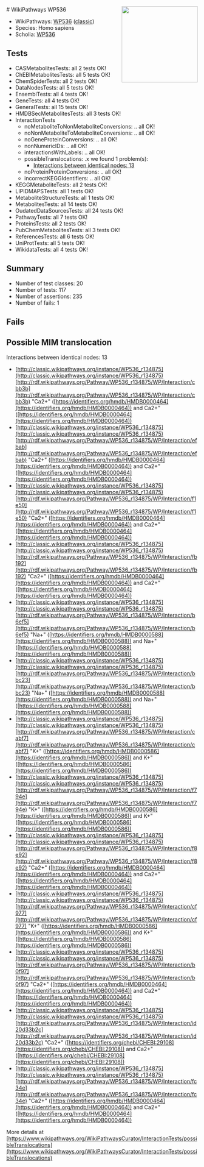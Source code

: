<img style="float: right; width: 200px" src="https://upload.wikimedia.org/wikipedia/commons/thumb/8/83/Wplogo_with_text_500.png/640px-Wplogo_with_text_500.png" />
# WikiPathways WP536

* WikiPathways: [WP536](https://wikipathways.org/pathways/WP536) ([classic](https://classic.wikipathways.org/instance/WP536))
* Species: Homo sapiens
* Scholia: [WP536](https://scholia.toolforge.org/wikipathways/WP536)
## Tests
* CASMetabolitesTests: all 2 tests OK!
* ChEBIMetabolitesTests: all 5 tests OK!
* ChemSpiderTests: all 2 tests OK!
* DataNodesTests: all 5 tests OK!
* EnsemblTests: all 4 tests OK!
* GeneTests: all 4 tests OK!
* GeneralTests: all 15 tests OK!
* HMDBSecMetabolitesTests: all 3 tests OK!
* InteractionTests
    * noMetaboliteToNonMetaboliteConversions: .. all OK!
    * noNonMetaboliteToMetaboliteConversions: .. all OK!
    * noGeneProteinConversions: .. all OK!
    * nonNumericIDs: .. all OK!
    * interactionsWithLabels: .. all OK!
    * possibleTranslocations: .x we found 1 problem(s):
        * [Interactions between identical nodes: 13](#661ebeed)
    * noProteinProteinConversions: .. all OK!
    * incorrectKEGGIdentifiers: .. all OK!
* KEGGMetaboliteTests: all 2 tests OK!
* LIPIDMAPSTests: all 1 tests OK!
* MetaboliteStructureTests: all 1 tests OK!
* MetabolitesTests: all 14 tests OK!
* OudatedDataSourcesTests: all 24 tests OK!
* PathwayTests: all 7 tests OK!
* ProteinsTests: all 2 tests OK!
* PubChemMetabolitesTests: all 3 tests OK!
* ReferencesTests: all 6 tests OK!
* UniProtTests: all 5 tests OK!
* WikidataTests: all 4 tests OK!


## Summary

* Number of test classes: 20
* Number of tests: 117
* Number of assertions: 235
* Number of fails: 1

## Fails

<a name="661ebeed" />

## Possible MIM translocation

Interactions between identical nodes: 13

* [http://classic.wikipathways.org/instance/WP536_r134875](http://classic.wikipathways.org/instance/WP536_r134875) [http://rdf.wikipathways.org/Pathway/WP536_r134875/WP/Interaction/cbb3b](http://rdf.wikipathways.org/Pathway/WP536_r134875/WP/Interaction/cbb3b) "Ca2+" ([https://identifiers.org/hmdb/HMDB0000464](https://identifiers.org/hmdb/HMDB0000464)) and 
Ca2+" ([https://identifiers.org/hmdb/HMDB0000464](https://identifiers.org/hmdb/HMDB0000464))
* [http://classic.wikipathways.org/instance/WP536_r134875](http://classic.wikipathways.org/instance/WP536_r134875) [http://rdf.wikipathways.org/Pathway/WP536_r134875/WP/Interaction/efbab](http://rdf.wikipathways.org/Pathway/WP536_r134875/WP/Interaction/efbab) "Ca2+" ([https://identifiers.org/hmdb/HMDB0000464](https://identifiers.org/hmdb/HMDB0000464)) and 
Ca2+" ([https://identifiers.org/hmdb/HMDB0000464](https://identifiers.org/hmdb/HMDB0000464))
* [http://classic.wikipathways.org/instance/WP536_r134875](http://classic.wikipathways.org/instance/WP536_r134875) [http://rdf.wikipathways.org/Pathway/WP536_r134875/WP/Interaction/f1e50](http://rdf.wikipathways.org/Pathway/WP536_r134875/WP/Interaction/f1e50) "Ca2+" ([https://identifiers.org/hmdb/HMDB0000464](https://identifiers.org/hmdb/HMDB0000464)) and 
Ca2+" ([https://identifiers.org/hmdb/HMDB0000464](https://identifiers.org/hmdb/HMDB0000464))
* [http://classic.wikipathways.org/instance/WP536_r134875](http://classic.wikipathways.org/instance/WP536_r134875) [http://rdf.wikipathways.org/Pathway/WP536_r134875/WP/Interaction/fb192](http://rdf.wikipathways.org/Pathway/WP536_r134875/WP/Interaction/fb192) "Ca2+" ([https://identifiers.org/hmdb/HMDB0000464](https://identifiers.org/hmdb/HMDB0000464)) and 
Ca2+" ([https://identifiers.org/hmdb/HMDB0000464](https://identifiers.org/hmdb/HMDB0000464))
* [http://classic.wikipathways.org/instance/WP536_r134875](http://classic.wikipathways.org/instance/WP536_r134875) [http://rdf.wikipathways.org/Pathway/WP536_r134875/WP/Interaction/b6ef5](http://rdf.wikipathways.org/Pathway/WP536_r134875/WP/Interaction/b6ef5) "Na+" ([https://identifiers.org/hmdb/HMDB0000588](https://identifiers.org/hmdb/HMDB0000588)) and 
Na+" ([https://identifiers.org/hmdb/HMDB0000588](https://identifiers.org/hmdb/HMDB0000588))
* [http://classic.wikipathways.org/instance/WP536_r134875](http://classic.wikipathways.org/instance/WP536_r134875) [http://rdf.wikipathways.org/Pathway/WP536_r134875/WP/Interaction/bbc23](http://rdf.wikipathways.org/Pathway/WP536_r134875/WP/Interaction/bbc23) "Na+" ([https://identifiers.org/hmdb/HMDB0000588](https://identifiers.org/hmdb/HMDB0000588)) and 
Na+" ([https://identifiers.org/hmdb/HMDB0000588](https://identifiers.org/hmdb/HMDB0000588))
* [http://classic.wikipathways.org/instance/WP536_r134875](http://classic.wikipathways.org/instance/WP536_r134875) [http://rdf.wikipathways.org/Pathway/WP536_r134875/WP/Interaction/cabf7](http://rdf.wikipathways.org/Pathway/WP536_r134875/WP/Interaction/cabf7) "K+" ([https://identifiers.org/hmdb/HMDB0000586](https://identifiers.org/hmdb/HMDB0000586)) and 
K+" ([https://identifiers.org/hmdb/HMDB0000586](https://identifiers.org/hmdb/HMDB0000586))
* [http://classic.wikipathways.org/instance/WP536_r134875](http://classic.wikipathways.org/instance/WP536_r134875) [http://rdf.wikipathways.org/Pathway/WP536_r134875/WP/Interaction/f794e](http://rdf.wikipathways.org/Pathway/WP536_r134875/WP/Interaction/f794e) "K+" ([https://identifiers.org/hmdb/HMDB0000586](https://identifiers.org/hmdb/HMDB0000586)) and 
K+" ([https://identifiers.org/hmdb/HMDB0000586](https://identifiers.org/hmdb/HMDB0000586))
* [http://classic.wikipathways.org/instance/WP536_r134875](http://classic.wikipathways.org/instance/WP536_r134875) [http://rdf.wikipathways.org/Pathway/WP536_r134875/WP/Interaction/f8e92](http://rdf.wikipathways.org/Pathway/WP536_r134875/WP/Interaction/f8e92) "Ca2+" ([https://identifiers.org/hmdb/HMDB0000464](https://identifiers.org/hmdb/HMDB0000464)) and 
Ca2+" ([https://identifiers.org/hmdb/HMDB0000464](https://identifiers.org/hmdb/HMDB0000464))
* [http://classic.wikipathways.org/instance/WP536_r134875](http://classic.wikipathways.org/instance/WP536_r134875) [http://rdf.wikipathways.org/Pathway/WP536_r134875/WP/Interaction/cf977](http://rdf.wikipathways.org/Pathway/WP536_r134875/WP/Interaction/cf977) "K+" ([https://identifiers.org/hmdb/HMDB0000586](https://identifiers.org/hmdb/HMDB0000586)) and 
K+" ([https://identifiers.org/hmdb/HMDB0000586](https://identifiers.org/hmdb/HMDB0000586))
* [http://classic.wikipathways.org/instance/WP536_r134875](http://classic.wikipathways.org/instance/WP536_r134875) [http://rdf.wikipathways.org/Pathway/WP536_r134875/WP/Interaction/b0f97](http://rdf.wikipathways.org/Pathway/WP536_r134875/WP/Interaction/b0f97) "Ca2+" ([https://identifiers.org/hmdb/HMDB0000464](https://identifiers.org/hmdb/HMDB0000464)) and 
Ca2+" ([https://identifiers.org/hmdb/HMDB0000464](https://identifiers.org/hmdb/HMDB0000464))
* [http://classic.wikipathways.org/instance/WP536_r134875](http://classic.wikipathways.org/instance/WP536_r134875) [http://rdf.wikipathways.org/Pathway/WP536_r134875/WP/Interaction/id20d33b2c](http://rdf.wikipathways.org/Pathway/WP536_r134875/WP/Interaction/id20d33b2c) "Ca2+" ([https://identifiers.org/chebi/CHEBI:29108](https://identifiers.org/chebi/CHEBI:29108)) and 
Ca2+" ([https://identifiers.org/chebi/CHEBI:29108](https://identifiers.org/chebi/CHEBI:29108))
* [http://classic.wikipathways.org/instance/WP536_r134875](http://classic.wikipathways.org/instance/WP536_r134875) [http://rdf.wikipathways.org/Pathway/WP536_r134875/WP/Interaction/fc34e](http://rdf.wikipathways.org/Pathway/WP536_r134875/WP/Interaction/fc34e) "Ca2+" ([https://identifiers.org/hmdb/HMDB0000464](https://identifiers.org/hmdb/HMDB0000464)) and 
Ca2+" ([https://identifiers.org/hmdb/HMDB0000464](https://identifiers.org/hmdb/HMDB0000464))


More details at [https://www.wikipathways.org/WikiPathwaysCurator/InteractionTests/possibleTranslocations](https://www.wikipathways.org/WikiPathwaysCurator/InteractionTests/possibleTranslocations)

